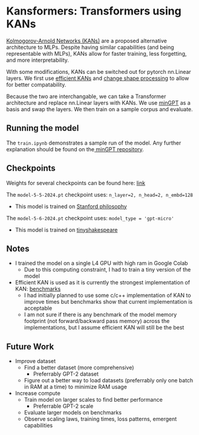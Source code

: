 # Kansformers: Transformers using KANs

[Kolmogorov-Arnold Networks (KANs)](https://github.com/KindXiaoming/pykan) are a proposed alternative architecture to MLPs. Despite having similar capabilities (and being representable with MLPs), KANs allow for faster training, less forgetting, and more interpretability.

With some modifications, KANs can be switched out for pytorch nn.Linear layers. We first use [efficient KANs](https://github.com/Blealtan/efficient-kan) and [change shape processing](https://github.com/Blealtan/efficient-kan/pull/6) to allow for better compatability. 

Because the two are interchangable, we can take a Transformer architecture and replace nn.Linear layers with KANs. We use [minGPT](https://github.com/karpathy/minGPT) as a basis and swap the layers. We then train on a sample corpus and evaluate.

## Running the model

The `train.ipynb` demonstrates a sample run of the model. Any further explanation should be found on the[ minGPT repository](https://github.com/karpathy/minGPT).

## Checkpoints

Weights for several checkpoints can be found here: [link](https://drive.google.com/drive/folders/1qYOhLGMI3MGbzZhRF8rXk47KqhrURq19?usp=share_link)

The `model-5-5-2024.pt` checkpoint uses: `n_layer=2, n_head=2, n_embd=128`
- This model is trained on [Stanford philosophy](https://huggingface.co/datasets/AiresPucrs/stanford-encyclopedia-philosophy)

The `model-5-6-2024.pt` checkpoint uses: `model_type = 'gpt-micro'`
- This model is trained on [tinyshakespeare](https://github.com/karpathy/llm.c/blob/master/prepro_tinyshakespeare.py)

## Notes
- I trained the model on a single L4 GPU with high ram in Google Colab
    - Due to this computing constraint, I had to train a tiny version of the model
- Efficient KAN is used as it is currently the strongest implementation of KAN: [benchmarks](https://github.com/GistNoesis/FusedFourierKAN/issues/4)
    - I had initially planned to use some c/c++ implementation of KAN to improve times but benchmarks show that current implementation is acceptable
    - I am not sure if there is any benchmark of the model memory footprint (not forward/backward pass memory) across the implementations, but I assume efficient KAN will still be the best

## Future Work
- Improve dataset
    - Find a better dataset (more comprehensive)
        - Preferrably GPT-2 dataset
    - Figure out a better way to load datasets (preferrably only one batch in RAM at a time) to minimize RAM usage
- Increase compute
    - Train model on larger scales to find better performance
        - Preferrable GPT-2 scale
    - Evaluate larger models on benchmarks
    - Observe scaling laws, training times, loss patterns, emergent capabilities